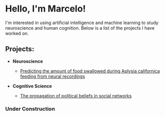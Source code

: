 <h1>Hello, I'm Marcelo!</h1>
I'm interested in using artificial intelligence and machine learning to study neuroscience and human cognition. Below is a list of the projects I have worked on.

<h2> Projects:</h2>

- <b>Neuroscience</b>
  - [Predicting the amount of food swallowed during Aplysia californica feeding from neural recordings](https://github.com/MarceloBeramendiCaballero/AplysiaQuantitativeBehavioralPredictions/tree/main)

- <b>Cognitive Science</b>
  - [The propagation of political beliefs in social networks](https://github.com/MarceloBeramendiCaballero/belief-propagation-in-social-networks/tree/main)

<h3> Under Construction</h2>
